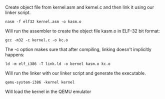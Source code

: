 Create object file from kernel.asm and kernel.c and then link it using our linker script.

`nasm -f elf32 kernel.asm -o kasm.o`

Will run the assembler to create the object file kasm.o in ELF-32 bit format:

`gcc -m32 -c kernel.c -o kc.o`

The -c option makes sure that after compiling, linking doesn't implicitly happens:


`ld -m elf_i386 -T link.ld -o kernel kasm.o kc.o`

Will run the linker with our linker script and generate the executable.

`qemu-system-i386 -kernel kernel`

Will load the kernel in the QEMU emulator
